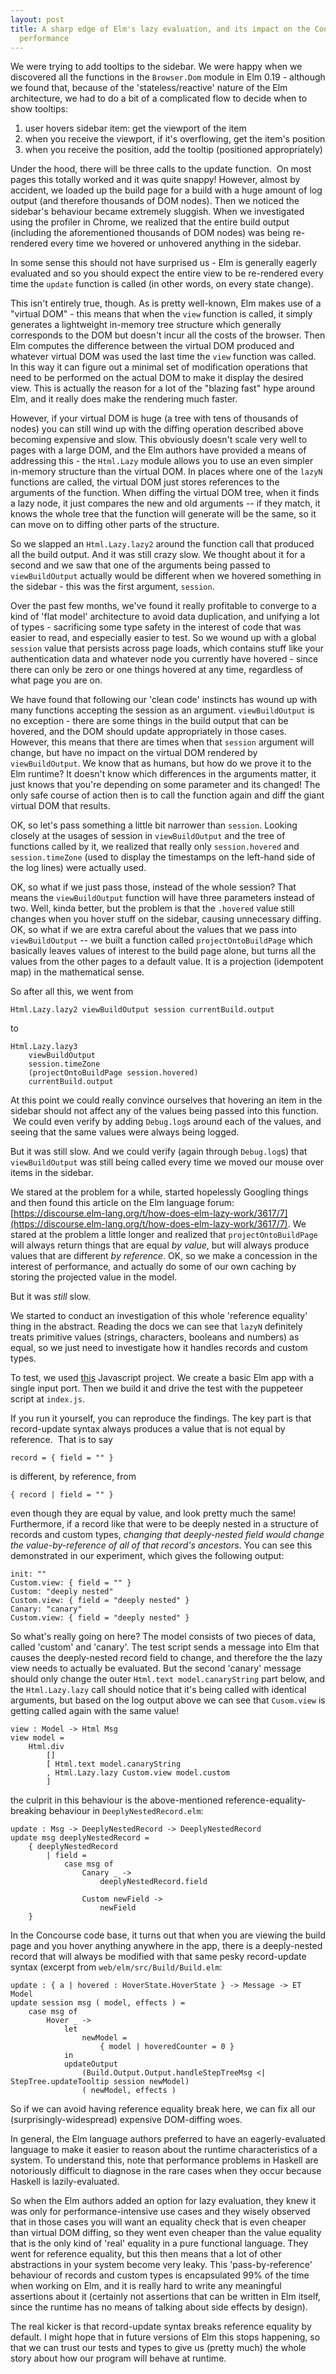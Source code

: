 ```yaml
---
layout: post
title: A sharp edge of Elm's lazy evaluation, and its impact on the Concourse UI's
  performance
---
```


We were trying to add tooltips to the sidebar. We were happy when we discovered all the functions in the `Browser.Dom` module in Elm 0.19 - although we found that, because of the 'stateless/reactive' nature of the Elm architecture, we had to do a bit of a complicated flow to decide when to show tooltips:

1. user hovers sidebar item: get the viewport of the item
2. when you receive the viewport, if it's overflowing, get the item's position
3. when you receive the position, add the tooltip (positioned appropriately)

Under the hood, there will be three calls to the update function. &nbsp;On most pages this totally worked and it was quite snappy! However, almost by accident, we loaded up the build page for a build with a huge amount of log output (and therefore thousands of DOM nodes). Then we noticed the sidebar's behaviour became extremely sluggish. When we investigated using the profiler in Chrome, we realized that the entire build output (including the aforementioned thousands of DOM nodes) was being re-rendered every time we hovered or unhovered anything in the sidebar.

In some sense this should not have surprised us - Elm is generally eagerly evaluated and so you should expect the entire view to be re-rendered every time the `update` function is called (in other words, on every state change).

This isn't entirely true, though. As is pretty well-known, Elm makes use of a "virtual DOM" - this means that when the `view` function is called, it simply generates a lightweight in-memory tree structure which generally corresponds to the DOM but doesn't incur all the costs of the browser. Then Elm computes the difference between the virtual DOM produced and whatever virtual DOM was used the last time the `view` function was called. In this way it can figure out a minimal set of modification operations that need to be performed on the actual DOM to make it display the desired view. This is actually the reason for a lot of the "blazing fast" hype around Elm, and it really does make the rendering much faster.

However, if your virtual DOM is huge (a tree with tens of thousands of nodes) you can still wind up with the diffing operation described above becoming expensive and slow. This obviously doesn't scale very well to pages with a large DOM, and the Elm authors have provided a means of addressing this - the `Html.Lazy` module allows you to use an even simpler in-memory structure than the virtual DOM. In places where one of the `lazyN` functions are called, the virtual DOM just stores references to the arguments of the function. When diffing the virtual DOM tree, when it finds a lazy node, it just compares the new and old arguments -- if they match, it knows the whole tree that the function will generate will be the same, so it can move on to diffing other parts of the structure.

So we slapped an `Html.Lazy.lazy2` around the function call that produced all the build output. And it was still crazy slow. We thought about it for a second and we saw that one of the arguments being passed to `viewBuildOutput` actually would be different when we hovered something in the sidebar - this was the first argument, `session`.

Over the past few months, we've found it really profitable to converge to a kind of 'flat model' architecture to avoid data duplication, and unifying a lot of types - sacrificing some type safety in the interest of code that was easier to read, and especially easier to test. So we wound up with a global `session` value that persists across page loads, which contains stuff like your authentication data and whatever node you currently have hovered - since there can only be zero or one things hovered at any time, regardless of what page you are on.

We have found that following our 'clean code' instincts has wound up with many functions accepting the session as an argument. `viewBuildOutput` is no exception - there are some things in the build output that can be hovered, and the DOM should update appropriately in those cases. However, this means that there are times when that `session` argument will change, but have no impact on the virtual DOM rendered by `viewBuildOutput`. We know that as humans, but how do we prove it to the Elm runtime? It doesn't know which differences in the arguments matter, it just knows that you're depending on some parameter and its changed! The only safe course of action then is to call the function again and diff the giant virtual DOM that results.

OK, so let's pass something a little bit narrower than `session`. Looking closely at the usages of session in `viewBuildOutput` and the tree of functions called by it, we realized that really only `session.hovered` and `session.timeZone` (used to display the timestamps on the left-hand side of the log lines) were actually used.

OK, so what if we just pass those, instead of the whole session? That means the `viewBuildOutput` function will have three parameters instead of two. Well, kinda better, but the problem is that the `.hovered` value still changes when you hover stuff on the sidebar, causing unnecessary diffing. OK, so what if we are extra careful about the values that we pass into `viewBuildOutput` -- we built a function called `projectOntoBuildPage` which basically leaves values of interest to the build page alone, but turns all the values from the other pages to a default value. It is a projection (idempotent map) in the mathematical sense.

So after all this, we went from

    Html.Lazy.lazy2 viewBuildOutput session currentBuild.output

to

    Html.Lazy.lazy3
        viewBuildOutput
        session.timeZone
        (projectOntoBuildPage session.hovered)
        currentBuild.output

At this point we could really convince ourselves that hovering an item in the sidebar should not affect any of the values being passed into this function. &nbsp;We could even verify by adding `Debug.log`s around each of the values, and seeing that the same values were always being logged.

But it was still slow. And we could verify (again through `Debug.log`s) that `viewBuildOutput` was still being called every time we moved our mouse over items in the sidebar.

We stared at the problem for a while, started hopelessly Googling things and then found this article on the Elm language forum: [https://discourse.elm-lang.org/t/how-does-elm-lazy-work/3617/7](https://discourse.elm-lang.org/t/how-does-elm-lazy-work/3617/7). We stared at the problem a little longer and realized that `projectOntoBuildPage` will always return things that are equal _by value_, but will always produce values that are different _by reference_. OK, so we make a concession in the interest of performance, and actually do some of our own caching by storing the projected value in the model.

But it was _still_ slow.

We started to conduct an investigation of this whole 'reference equality' thing in the abstract. Reading the docs we can see that `lazyN` definitely treats primitive values (strings, characters, booleans and numbers) as equal, so we just need to investigate how it handles records and custom types.

To test, we used [this](https://github.com/pivotal-jamie-klassen/lazy.git) Javascript project. We create a basic Elm app with a single input port. Then we build it and drive the test with the puppeteer script at `index.js`.

If you run it yourself, you can reproduce the findings. The key part is that record-update syntax always produces a value that is not equal by reference. &nbsp;That is to say

    record = { field = "" }

is different, by reference, from

    { record | field = "" }

even though they are equal by value, and look pretty much the same! Furthermore, if a record like that were to be deeply nested in a structure of records and custom types, _changing that deeply-nested field would change the value-by-reference of all of that record's ancestors_. You can see this demonstrated in our experiment, which gives the following output:

    init: ""
    Custom.view: { field = "" }
    Custom: "deeply nested"
    Custom.view: { field = "deeply nested" }
    Canary: "canary"
    Custom.view: { field = "deeply nested" }

So what's really going on here? The model consists of two pieces of data, called 'custom' and 'canary'. The test script sends a message into Elm that causes the deeply-nested record field to change, and therefore the the lazy view needs to actually be evaluated. But the second 'canary' message should only change the outer `Html.text model.canaryString` part below, and the `Html.Lazy.lazy` call should notice that it's being called with identical arguments, but based on the log output above we can see that `Cusom.view` is getting called again with the same value!

    view : Model -> Html Msg
    view model =
        Html.div
            []
            [ Html.text model.canaryString
            , Html.Lazy.lazy Custom.view model.custom
            ]

the culprit in this behaviour is the above-mentioned reference-equality-breaking behaviour in `DeeplyNestedRecord.elm`:

    update : Msg -> DeeplyNestedRecord -> DeeplyNestedRecord
    update msg deeplyNestedRecord =
        { deeplyNestedRecord
            | field =
                case msg of
                    Canary _ ->
                        deeplyNestedRecord.field
    
                    Custom newField ->
                        newField
        }

In the Concourse code base, it turns out that when you are viewing the build page and you hover anything anywhere in the app, there is a deeply-nested record that will always be modified with that same pesky record-update syntax (excerpt from `web/elm/src/Build/Build.elm`:

    update : { a | hovered : HoverState.HoverState } -> Message -> ET Model
    update session msg ( model, effects ) =
        case msg of
            Hover _ ->
                let
                    newModel =
                        { model | hoveredCounter = 0 }
                in
                updateOutput
                    (Build.Output.Output.handleStepTreeMsg <| StepTree.updateTooltip session newModel)
                    ( newModel, effects )

So if we can avoid having reference equality break here, we can fix all our (surprisingly-widespread) expensive DOM-diffing woes.

In general, the Elm language authors preferred to have an eagerly-evaluated language to make it easier to reason about the runtime characteristics of a system. To understand this, note that performance problems in Haskell are notoriously difficult to diagnose in the rare cases when they occur because Haskell is lazily-evaluated.

So when the Elm authors added an option for lazy evaluation, they knew it was only for performance-intensive use cases and they wisely observed that in those cases you will want an equality check that is even cheaper than virtual DOM diffing, so they went even cheaper than the value equality that is the only kind of 'real' equality in a pure functional language. They went for reference equality, but this then means that a lot of other abstractions in your system become very leaky. This 'pass-by-reference' behaviour of records and custom types is encapsulated 99% of the time when working on Elm, and it is really hard to write any meaningful assertions about it (certainly not assertions that can be written in Elm itself, since the runtime has no means of talking about side effects by design).

The real kicker is that record-update syntax breaks reference equality by default. I might hope that in future versions of Elm this stops happening, so that we can trust our tests and types to give us (pretty much) the whole story about how our program will behave at runtime.

